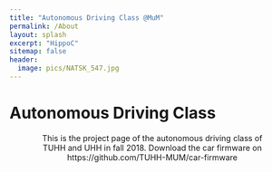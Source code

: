 ```yaml
---
title: "Autonomous Driving Class @MuM"
permalink: /About
layout: splash
excerpt: "HippoC"
sitemap: false
header:
  image: pics/NATSK_547.jpg
---
```

<h1>Autonomous Driving Class</h1>

<div style="margin-left:10%; margin-right:10%; text-align: center">
This is the project page of the autonomous driving class of TUHH and UHH in fall 2018. 
Download the car firmware on https://github.com/TUHH-MUM/car-firmware
</div>
